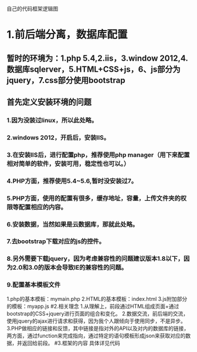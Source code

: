 自己的代码框架逻辑图
# 1.前后端分离，数据库配置
## 暂时的环境为：1.php 5.4,2.iis，3.window 2012,4.数据库sqlerver，5.HTML+CSS+js，6、js部分为jquery，7.css部分使用bootstrap
## 首先定义安装环境的问题
### 1.因为没装过linux，所以此处略。
### 2.windows 2012，开启后，安装IIS。
### 3.在安装IIS后，进行配置php，推荐使用php manager（用下来配置相对简单的软件，安装可用，稳定性也可以。）
### 4.PHP方面，推荐使用5.4~5.6,暂时没安装过7。
### 5.PHP方面，使用的配置有很多，缓存地址，容量，上传文件夹的权限等配置相应的内容。
### 6.安装数据，当然如果是云数据库，那就此处略。
### 7.去bootstrap下载对应的js的控件。
### 8.另外需要下载jquery，因为考虑兼容性的问题建议版本1.8以下，因为2.0和3.0的版本会导致IE的兼容性的问题。
### 9.配置基本模板文件
1.php的基本模板：mymain.php
2.HTML的基本模板：index.html
3.js附加部分的模板：myapp.js
#2.相关理念
1.从理解上，前段通过HTML组成页面+通过bootstrap的CSS+jquery进行页面的组合和变化。
2.数据交流，前后端的交流，使用jquery的ajax进行请求和获得，因为我个人跟倾向于使用同步，不是异步。
3.PHP做相应的链接和反馈，其中链接是指对外的API以及对内的数据库的链接，两方面，通过function来完成指向，通过特定的语句模板形成json来获取对应的数据，并返回给前段。
#3.框架的内容
具体详见代码